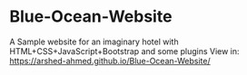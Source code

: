 # Blue-Ocean-Website
A Sample website for an imaginary hotel with HTML+CSS+JavaScript+Bootstrap and some plugins
View in: https://arshed-ahmed.github.io/Blue-Ocean-Website/
